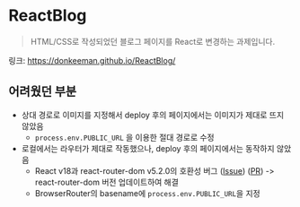 # ReactBlog
>HTML/CSS로 작성되었던 블로그 페이지를 React로 변경하는 과제입니다.

링크: https://donkeeman.github.io/ReactBlog/
## 어려웠던 부분
- 상대 경로로 이미지를 지정해서 deploy 후의 페이지에서는 이미지가 제대로 뜨지 않았음
  - ```process.env.PUBLIC_URL``` 을 이용한 절대 경로로 수정
- 로컬에서는 라우터가 제대로 작동했으나, deploy 후의 페이지에서는 동작하지 않았음
  - React v18과 react-router-dom v5.2.0의 호환성 버그 ([Issue](https://github.com/remix-run/react-router/issues/7870)) ([PR](https://github.com/remix-run/react-router/pull/8831)) -> react-router-dom 버전 업데이트하여 해결
  - BrowserRouter의 basename에 ```process.env.PUBLIC_URL```을 지정
